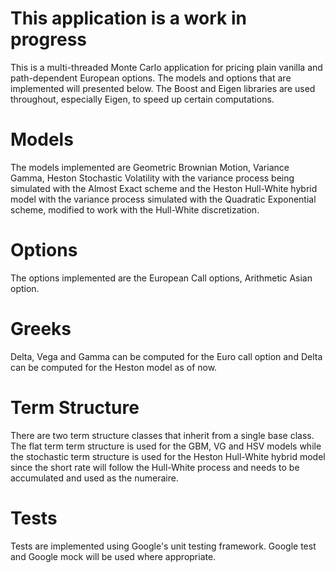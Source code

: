# This application is a work in progress #

This is a multi-threaded Monte Carlo application for pricing plain vanilla and path-dependent European options. The models and options that are implemented will presented below. The Boost and Eigen libraries are used throughout, especially Eigen, to speed up certain computations.

# Models #
The models implemented are Geometric Brownian Motion, Variance Gamma, Heston Stochastic Volatility with the variance process being simulated with the Almost Exact scheme and the Heston Hull-White hybrid model with the variance process simulated with the Quadratic Exponential scheme, modified to work with the Hull-White discretization.

# Options #
The options implemented are the European Call options, Arithmetic Asian option.

# Greeks #
Delta, Vega and Gamma can be computed for the Euro call option and Delta can be computed for the Heston model as of now. 

# Term Structure # 
There are two term structure classes that inherit from a single base class. The flat term term structure is used for the GBM, VG and HSV models while the stochastic term structure is used for the Heston Hull-White hybrid model since the short rate will follow the Hull-White process and needs to be accumulated and used as the numeraire.

# Tests #
Tests are implemented using Google's unit testing framework. Google test and Google mock will be used where appropriate.



